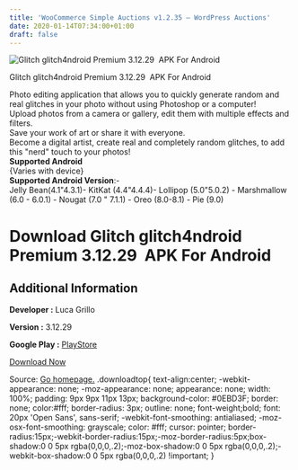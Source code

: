 ```yaml
---
title: 'WooCommerce Simple Auctions v1.2.35 – WordPress Auctions'
date: 2020-01-14T07:34:00+01:00
draft: false
---
```


![Glitch glitch4ndroid Premium 3.12.29  APK For Android](https://i1.wp.com/apkhome.net/wp-content/uploads/2020/01/Glitch-glitch4ndroid-Premium-3.12.29.png "Glitch glitch4ndroid Premium 3.12.29  APK For Android")

  

Glitch glitch4ndroid Premium 3.12.29  APK For Android

Photo editing application that allows you to quickly generate random and real glitches in your photo without using Photoshop or a computer!  
Upload photos from a camera or gallery, edit them with multiple effects and filters.  
Save your work of art or share it with everyone.  
Become a digital artist, create real and completely random glitches, to add this "nerd" touch to your photos!  
**Supported Android**  
{Varies with device}  
**Supported Android Version**:-  
Jelly Bean(4.1"4.3.1)- KitKat (4.4"4.4.4)- Lollipop (5.0"5.0.2) - Marshmallow (6.0 - 6.0.1) - Nougat (7.0 " 7.1.1) - Oreo (8.0-8.1) - Pie (9.0)

Download Glitch glitch4ndroid Premium 3.12.29  APK For Android
===============================================================

Additional Information
----------------------

**Developer :** Luca Grillo

**Version :** 3.12.29

**Google Play :** [PlayStore](https://play.google.com/store/apps/details?id=com.lucagrillo.ImageGlitcher)

  

[Download Now](https://store4app.co/post/glitch-glitch4ndroid-premium-3-12-29-apk-for-android_1578911567)

  
Source: [Go homepage.](https://store4app.co/post/glitch-glitch4ndroid-premium-3-12-29-apk-for-android_1578911567) .downloadtop{ text-align:center; -webkit-appearance: none; -moz-appearance: none; appearance: none; width: 100%; padding: 9px 9px 11px 13px; background-color: #0EBD3F; border: none; color:#fff; border-radius: 3px; outline: none; font-weight;bold; font: 20px 'Open Sans', sans-serif; -webkit-font-smoothing: antialiased; -moz-osx-font-smoothing: grayscale; color: #fff; cursor: pointer; border-radius:15px;-webkit-border-radius:15px;-moz-border-radius:5px;box-shadow:0 0 5px rgba(0,0,0,.2);-moz-box-shadow:0 0 5px rgba(0,0,0,.2);-webkit-box-shadow:0 0 5px rgba(0,0,0,.2) !important; }